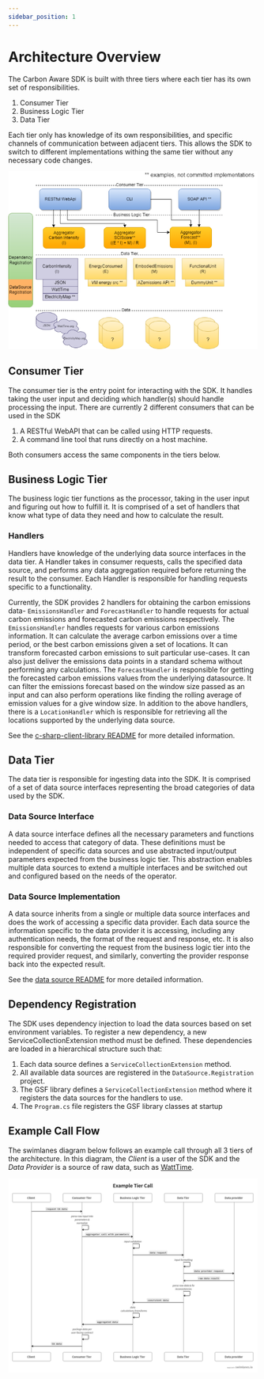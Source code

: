 ```yaml
---
sidebar_position: 1
---
```



# Architecture Overview

The Carbon Aware SDK is built with three tiers where each tier has its own set
of responsibilities.

1. Consumer Tier
2. Business Logic Tier
3. Data Tier

Each tier only has knowledge of its own responsibilities, and specific channels
of communication between adjacent tiers. This allows the SDK to switch to
different implementations withing the same tier without any necessary code
changes.

![Tiers architecture diagram](../images/tiers-architecture.drawio.png)

## Consumer Tier

The consumer tier is the entry point for interacting with the SDK. It handles
taking the user input and deciding which handler(s) should handle processing the
input. There are currently 2 different consumers that can be used in the SDK

1. A RESTful WebAPI that can be called using HTTP requests.
2. A command line tool that runs directly on a host machine.

Both consumers access the same components in the tiers below.

## Business Logic Tier

The business logic tier functions as the processor, taking in the user input and
figuring out how to fulfill it. It is comprised of a set of handlers that know
what type of data they need and how to calculate the result.

### Handlers

Handlers have knowledge of the underlying data source interfaces in the data
tier. A Handler takes in consumer requests, calls the specified data source, and
performs any data aggregation required before returning the result to the
consumer. Each Handler is responsible for handling requests specific to a
functionality.

Currently, the SDK provides 2 handlers for obtaining the carbon emissions data-
`EmissionsHandler` and `ForecastHandler` to handle requests for actual carbon
emissions and forecasted carbon emissions respectively. The `EmissionsHandler`
handles requests for various carbon emissions information. It can calculate the
average carbon emissions over a time period, or the best carbon emissions given
a set of locations. It can transform forecasted carbon emissions to suit
particular use-cases. It can also just deliver the emissions data points in a
standard schema without performing any calculations. The `ForecastHandler` is
responsible for getting the forecasted carbon emissions values from the
underlying datasource. It can filter the emissions forecast based on the window
size passed as an input and can also perform operations like finding the rolling
average of emission values for a give window size. In addition to the above
handlers, there is a `LocationHandler` which is responsible for retrieving all
the locations supported by the underlying data source.

See the [c-sharp-client-library README](./c-sharp-client-library.md) for more
detailed information.

## Data Tier

The data tier is responsible for ingesting data into the SDK. It is comprised of
a set of data source interfaces representing the broad categories of data used
by the SDK.

### Data Source Interface

A data source interface defines all the necessary parameters and functions
needed to access that category of data. These definitions must be independent of
specific data sources and use abstracted input/output parameters expected from
the business logic tier. This abstraction enables multiple data sources to
extend a multiple interfaces and be switched out and configured based on the
needs of the operator.

### Data Source Implementation

A data source inherits from a single or multiple data source interfaces and does
the work of accessing a specific data provider. Each data source the information
specific to the data provider it is accessing, including any authentication
needs, the format of the request and response, etc. It is also responsible for
converting the request from the business logic tier into the required provider
request, and similarly, converting the provider response back into the expected
result.

See the [data source README](./data-sources.md) for more detailed information.

## Dependency Registration

The SDK uses dependency injection to load the data sources based on set
environment variables. To register a new dependency, a new
ServiceCollectionExtension method must be defined. These dependencies are loaded
in a hierarchical structure such that:

1. Each data source defines a `ServiceCollectionExtension` method.
2. All available data sources are registered in the `DataSource.Registration`
   project.
3. The GSF library defines a `ServiceCollectionExtension` method where it
   registers the data sources for the handlers to use.
4. The `Program.cs` file registers the GSF library classes at startup

## Example Call Flow

The swimlanes diagram below follows an example call through all 3 tiers of the
architecture. In this diagram, the _Client_ is a user of the SDK and the _Data
Provider_ is a source of raw data, such as [WattTime](https://www.wattime.org).

![Tiers flow diagram](../images/overview-tiers-swimlanes.png)
